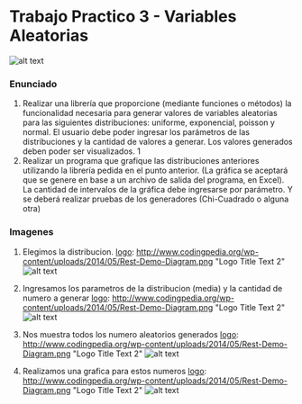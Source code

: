 # Trabajo Practico 3 - Variables Aleatorias
[logo]: http://www.codingpedia.org/wp-content/uploads/2014/05/Rest-Demo-Diagram.png "Logo Title Text 2"
![alt text][logo]



### Enunciado
1. Realizar una librería que proporcione (mediante funciones o métodos) la funcionalidad necesaria para generar valores de variables aleatorias para las siguientes distribuciones: uniforme, exponencial, poisson y normal.
El usuario debe poder ingresar los parámetros de las distribuciones y la cantidad de valores a generar. Los valores generados deben poder ser visualizados.  1
2. Realizar un programa que grafique las distribuciones anteriores utilizando la librería pedida en el punto anterior. (La gráfica se aceptará que se genere en base a un archivo de salida del programa, en Excel).
La cantidad de intervalos de la gráfica debe ingresarse por parámetro. Y se deberá realizar pruebas de los generadores (Chi-Cuadrado o alguna otra)




### Imagenes

1. Elegimos la distribucion.
[logo]: http://www.codingpedia.org/wp-content/uploads/2014/05/Rest-Demo-Diagram.png "Logo Title Text 2"
![alt text][logo]

2. Ingresamos los parametros de la distribucion (media) y la cantidad de numero a generar
[logo]: http://www.codingpedia.org/wp-content/uploads/2014/05/Rest-Demo-Diagram.png "Logo Title Text 2"
![alt text][logo]

3. Nos muestra todos los numero aleatorios generados 
[logo]: http://www.codingpedia.org/wp-content/uploads/2014/05/Rest-Demo-Diagram.png "Logo Title Text 2"
![alt text][logo]

4. Realizamos una grafica para estos numeros
[logo]: http://www.codingpedia.org/wp-content/uploads/2014/05/Rest-Demo-Diagram.png "Logo Title Text 2"
![alt text][logo]


